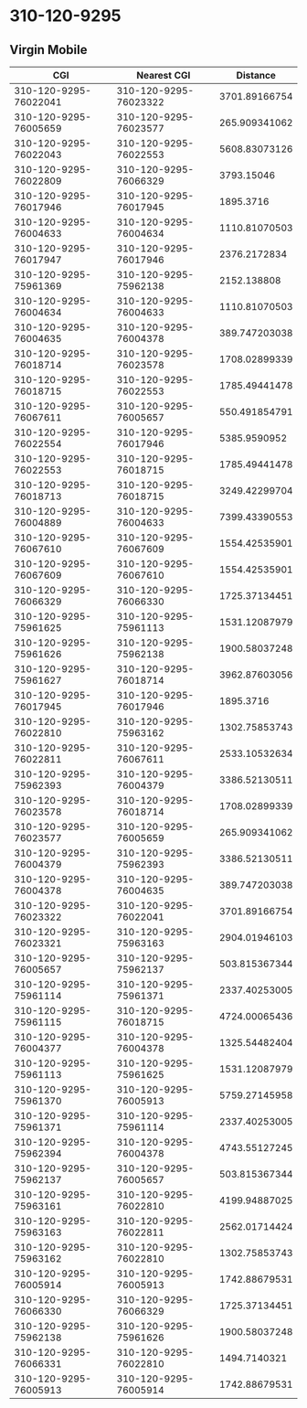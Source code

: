 # 310-120-9295
## Virgin Mobile


| CGI | Nearest CGI | Distance |
|-----|-------------|----------|
| 310-120-9295-76022041 | 310-120-9295-76023322 | 3701.89166754 |
| 310-120-9295-76005659 | 310-120-9295-76023577 | 265.909341062 |
| 310-120-9295-76022043 | 310-120-9295-76022553 | 5608.83073126 |
| 310-120-9295-76022809 | 310-120-9295-76066329 | 3793.15046 |
| 310-120-9295-76017946 | 310-120-9295-76017945 | 1895.3716 |
| 310-120-9295-76004633 | 310-120-9295-76004634 | 1110.81070503 |
| 310-120-9295-76017947 | 310-120-9295-76017946 | 2376.2172834 |
| 310-120-9295-75961369 | 310-120-9295-75962138 | 2152.138808 |
| 310-120-9295-76004634 | 310-120-9295-76004633 | 1110.81070503 |
| 310-120-9295-76004635 | 310-120-9295-76004378 | 389.747203038 |
| 310-120-9295-76018714 | 310-120-9295-76023578 | 1708.02899339 |
| 310-120-9295-76018715 | 310-120-9295-76022553 | 1785.49441478 |
| 310-120-9295-76067611 | 310-120-9295-76005657 | 550.491854791 |
| 310-120-9295-76022554 | 310-120-9295-76017946 | 5385.9590952 |
| 310-120-9295-76022553 | 310-120-9295-76018715 | 1785.49441478 |
| 310-120-9295-76018713 | 310-120-9295-76018715 | 3249.42299704 |
| 310-120-9295-76004889 | 310-120-9295-76004633 | 7399.43390553 |
| 310-120-9295-76067610 | 310-120-9295-76067609 | 1554.42535901 |
| 310-120-9295-76067609 | 310-120-9295-76067610 | 1554.42535901 |
| 310-120-9295-76066329 | 310-120-9295-76066330 | 1725.37134451 |
| 310-120-9295-75961625 | 310-120-9295-75961113 | 1531.12087979 |
| 310-120-9295-75961626 | 310-120-9295-75962138 | 1900.58037248 |
| 310-120-9295-75961627 | 310-120-9295-76018714 | 3962.87603056 |
| 310-120-9295-76017945 | 310-120-9295-76017946 | 1895.3716 |
| 310-120-9295-76022810 | 310-120-9295-75963162 | 1302.75853743 |
| 310-120-9295-76022811 | 310-120-9295-76067611 | 2533.10532634 |
| 310-120-9295-75962393 | 310-120-9295-76004379 | 3386.52130511 |
| 310-120-9295-76023578 | 310-120-9295-76018714 | 1708.02899339 |
| 310-120-9295-76023577 | 310-120-9295-76005659 | 265.909341062 |
| 310-120-9295-76004379 | 310-120-9295-75962393 | 3386.52130511 |
| 310-120-9295-76004378 | 310-120-9295-76004635 | 389.747203038 |
| 310-120-9295-76023322 | 310-120-9295-76022041 | 3701.89166754 |
| 310-120-9295-76023321 | 310-120-9295-75963163 | 2904.01946103 |
| 310-120-9295-76005657 | 310-120-9295-75962137 | 503.815367344 |
| 310-120-9295-75961114 | 310-120-9295-75961371 | 2337.40253005 |
| 310-120-9295-75961115 | 310-120-9295-76018715 | 4724.00065436 |
| 310-120-9295-76004377 | 310-120-9295-76004378 | 1325.54482404 |
| 310-120-9295-75961113 | 310-120-9295-75961625 | 1531.12087979 |
| 310-120-9295-75961370 | 310-120-9295-76005913 | 5759.27145958 |
| 310-120-9295-75961371 | 310-120-9295-75961114 | 2337.40253005 |
| 310-120-9295-75962394 | 310-120-9295-76004378 | 4743.55127245 |
| 310-120-9295-75962137 | 310-120-9295-76005657 | 503.815367344 |
| 310-120-9295-75963161 | 310-120-9295-76022810 | 4199.94887025 |
| 310-120-9295-75963163 | 310-120-9295-76022811 | 2562.01714424 |
| 310-120-9295-75963162 | 310-120-9295-76022810 | 1302.75853743 |
| 310-120-9295-76005914 | 310-120-9295-76005913 | 1742.88679531 |
| 310-120-9295-76066330 | 310-120-9295-76066329 | 1725.37134451 |
| 310-120-9295-75962138 | 310-120-9295-75961626 | 1900.58037248 |
| 310-120-9295-76066331 | 310-120-9295-76022810 | 1494.7140321 |
| 310-120-9295-76005913 | 310-120-9295-76005914 | 1742.88679531 |
